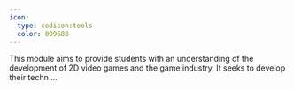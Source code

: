 ```yaml
---
icon:
  type: codicon:tools
  color: 009688
---
```


This module aims to provide students with an understanding of the development of 2D video games and the game industry. It seeks to develop their techn ... 
